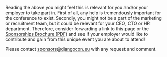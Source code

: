 Reading the above you might feel this is relevant for you and/or your employer to take part in. First of all, any help is tremendously important for the conference to exist. Secondly, you might not be a part of the marketing or recruitment team, but it could be relevant for your CEO, CTO or HR department. Therefore, consider forwarding a link to this page or the [Sponsorships Brochure (PDF)](/files/DjangoconEUSponsorBrochure2019.pdf) and see if your employer would like to contribute and gain from this unique event you are about to attend!

Please contact [sponsors@djangocon.eu](mailto:sponsors@djangocon.eu) with any request and comment.
